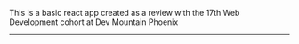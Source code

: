This is a basic react app created as a review with the 17th Web Development cohort at Dev Mountain Phoenix
<hr/>
